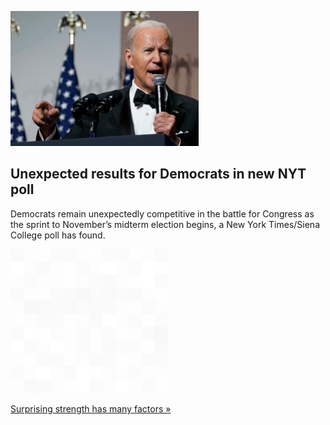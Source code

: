 
![Unexpected results for Democrats in new NYT poll](./20220916175952.png)
## Unexpected results for Democrats in new NYT poll

Democrats remain unexpectedly competitive in the battle for Congress as the sprint to November’s midterm election begins, a New York Times/Siena College poll has found.

![pic](../square_bg.png)

[Surprising strength has many factors »](https://www.yahoo.com/news/democrats-buoyed-abortion-trump-times-124633145.html)
